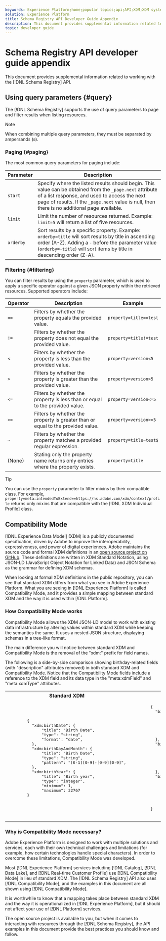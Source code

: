 ```yaml
---
keywords: Experience Platform;home;popular topics;api;API;XDM;XDM system;experience data model;Experience data model;Experience Data Model;data model;Data Model;schema registry;Schema Registry;compatibility;Compatibility;compatibility mode;Compatibility mode;field type;field types;
solution: Experience Platform
title: Schema Registry API Developer Guide Appendix
description: This document provides supplemental information related to working with the Schema Registry API.
topic: developer guide
---
```


# Schema Registry API developer guide appendix

This document provides supplemental information related to working with the [!DNL Schema Registry] API.

## Using query parameters {#query}

The [!DNL Schema Registry] supports the use of query parameters to page and filter results when listing resources.

>[!NOTE]
>
>When combining multiple query parameters, they must be separated by ampersands (`&`).

### Paging {#paging}

The most common query parameters for paging include:

| Parameter | Description |
| --- | --- |
| `start` | Specify where the listed results should begin. This value can be obtained from the `_page.next` attribute of a list response, and used to access the next page of results. If the `_page.next` value is null, then there is no additional page available.  |
| `limit` | Limit the number of resources returned. Example: `limit=5` will return a list of five resources. |
| `orderby` | Sort results by a specific property. Example: `orderby=title` will sort results by title in ascending order (A-Z). Adding a `-` before the parameter value (`orderby=-title`) will sort items by title in descending order (Z-A). |

### Filtering {#filtering}

You can filter results by using the `property` parameter, which is used to apply a specific operator against a given JSON property within the retrieved resources. Supported operators include:

| Operator | Description | Example |
| --- | --- | --- |
| `==` | Filters by whether the property equals the provided value. | `property=title==test` |
| `!=` | Filters by whether the property does not equal the provided value. | `property=title!=test` |
| `<` | Filters by whether the property is less than the provided value. | `property=version<5` |
| `>` | Filters by whether the property is greater than the provided value. | `property=version>5` |
| `<=` | Filters by whether the property is less than or equal to the provided value. | `property=version<=5` |
| `>=` | Filters by whether the property is greater than or equal to the provided value. | `property=version>=5` |
| `~` | Filters by whether the property matches a provided regular expression. | `property=title~test$` |
| (None) | Stating only the property name returns only entries where the property exists. | `property=title` |

>[!TIP]
>
>You can use the `property` parameter to filter mixins by their compatible class. For example, `property=meta:intendedToExtend==https://ns.adobe.com/xdm/context/profile` returns only mixins that are compatible with the [!DNL XDM Individual Profile] class.

## Compatibility Mode

[!DNL Experience Data Model] (XDM) is a publicly documented specification, driven by Adobe to improve the interoperability, expressiveness, and power of digital experiences. Adobe maintains the source code and formal XDM definitions in an [open source project on GitHub](https://github.com/adobe/xdm/). These definitions are written in XDM Standard Notation, using JSON-LD (JavaScript Object Notation for Linked Data) and JSON Schema as the grammar for defining XDM schemas.

When looking at formal XDM definitions in the public repository, you can see that standard XDM differs from what you see in Adobe Experience Platform. What you are seeing in [!DNL Experience Platform] is called Compatibility Mode, and it provides a simple mapping between standard XDM and the way it is used within [!DNL Platform].

### How Compatibility Mode works

Compatibility Mode allows the XDM JSON-LD model to work with existing data infrastructure by altering values within standard XDM while keeping the semantics the same. It uses a nested JSON structure, displaying schemas in a tree-like format.

The main difference you will notice between standard XDM and Compatibility Mode is the removal of the "xdm:" prefix for field names. 

The following is a side-by-side comparison showing birthday-related fields (with "description" attributes removed) in both standard XDM and Compatibility Mode. Notice that the Compatibility Mode fields include a reference to the XDM field and its data type in the "meta:xdmField" and "meta:xdmType" attributes.

<table>
  <th>Standard XDM</th>
  <th>Compatibility Mode</th>
  <tr>
  <td>
  <pre class="JSON language-JSON hljs">
        {
          "xdm:birthDate": {
              "title": "Birth Date",
              "type": "string",
              "format": "date",
          },
          "xdm:birthDayAndMonth": {
              "title": "Birth Date",
              "type": "string",
              "pattern": "[0-1][0-9]-[0-9][0-9]",
          },
          "xdm:birthYear": {
              "title": "Birth year",
              "type": "integer",
              "minimum": 1,
              "maximum": 32767
        }
  </pre>
  </td>
  <td>
  <pre class="JSON language-JSON hljs">
        {
          "birthDate": {
              "title": "Birth Date",
              "type": "string",
              "format": "date",
              "meta:xdmField": "xdm:birthDate",
              "meta:xdmType": "date"
          },
          "birthDayAndMonth": {
              "title": "Birth Date",
              "type": "string",
              "pattern": "[0-1][0-9]-[0-9][0-9]",
              "meta:xdmField": "xdm:birthDayAndMonth",
              "meta:xdmType": "string"
          },
          "birthYear": {
              "title": "Birth year",
              "type": "integer",
              "minimum": 1,
              "maximum": 32767,
              "meta:xdmField": "xdm:birthYear",
              "meta:xdmType": "short"
        }
      </pre>
  </td>
  </tr>
</table>

### Why is Compatibility Mode necessary?

Adobe Experience Platform is designed to work with multiple solutions and services, each with their own technical challenges and limitations (for example, how certain technologies handle special characters). In order to overcome these limitations, Compatibility Mode was developed.

Most [!DNL Experience Platform] services including [!DNL Catalog], [!DNL Data Lake], and [!DNL Real-time Customer Profile] use [!DNL Compatibility Mode] in lieu of standard XDM. The [!DNL Schema Registry] API also uses [!DNL Compatibility Mode], and the examples in this document are all shown using [!DNL Compatibility Mode].

It is worthwhile to know that a mapping takes place between standard XDM and the way it is operationalized in [!DNL Experience Platform], but it should not affect your use of [!DNL Platform] services.

The open source project is available to you, but when it comes to interacting with resources through the [!DNL Schema Registry], the API examples in this document provide the best practices you should know and follow.